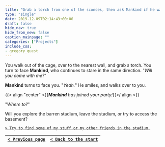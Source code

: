 ```yaml
---
title: "Grab a torch from one of the sconces, then ask Mankind if he wants to come along."
type: "single"
date: 2019-12-09T02:14:43+00:00
draft: false
hide_nav: true
hide_from_new: false
caption_mainpage: ""
categories: ["Projects"]
include_css:
- gregory_quest
---
```


You walk out of the cage, over to the nearest wall, and grab a torch. You turn to face **Mankind**, who continues to stare in the same direction. "*Will you come with me?*"

**Mankind** turns to face you. "*Yeah.*" He smiles, and walks over to you.

{{< align "center" >}}***Mankind** has joined your party!*{{</ align >}}

"*Where to?*"

Will you explore the barren stadium, leave the stadium, or try to access the basement?

[``> Try to find some of my stuff or my other friends in the stadium.``](../35)

|[``< Previous page``](../33)|[``< Back to the start``](../)|
|---|---|